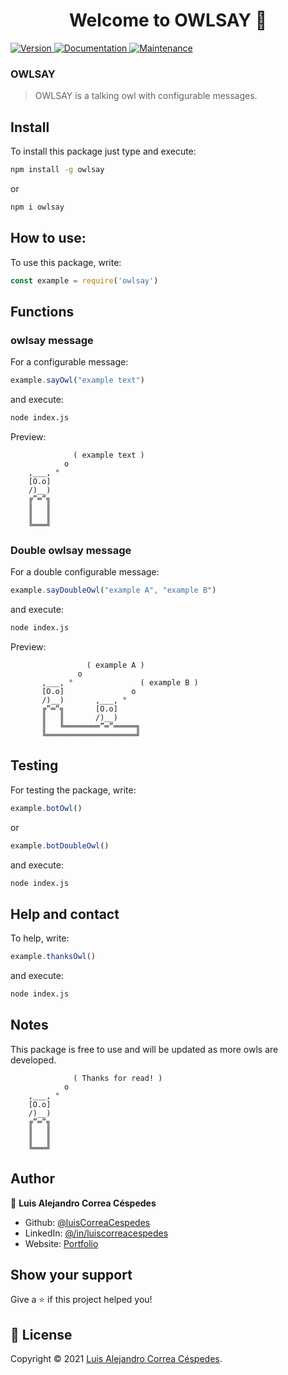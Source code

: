 <h1 align="center">Welcome to OWLSAY 👋</h1>
<p>
  <a href="https://www.npmjs.com/package/owlsay" target="_blank">
    <img alt="Version" src="https://img.shields.io/npm/v/owlsay.svg">
  </a>
  <a href="https://github.com/luisCorreaCespedes/owlsay#readme" target="_blank">
    <img alt="Documentation" src="https://img.shields.io/badge/documentation-yes-brightgreen.svg" />
  </a>
  <a href="https://github.com/luisCorreaCespedes/owlsay/graphs/commit-activity" target="_blank">
    <img alt="Maintenance" src="https://img.shields.io/badge/Maintained%3F-yes-green.svg" />
  </a>
</p>

### OWLSAY

> OWLSAY is a talking owl with configurable messages.

## Install

To install this package just type and execute:

```sh
npm install -g owlsay
```

or

```sh
npm i owlsay
```

## How to use:

To use this package, write:

```js
const example = require('owlsay')
```

## Functions

### owlsay message

For a configurable message:

```js
example.sayOwl("example text")
```

and execute:

```sh
node index.js
```


Preview:

```text
              ( example text )
            o                   
    ,___, °                     
    [O.o]                       
    /)__)                       
    ╔”═”╗                       
    ║   ║                       
    ║   ║                       
    ╚═══╝                       
```

### Double owlsay message

For a double configurable message:

```js
example.sayDoubleOwl("example A", "example B")
```

and execute:

```sh
node index.js
```

Preview:

```text
                 ( example A )
               o
       ,___, °               ( example B )
       [O.o]               o   
       /)__)       ,___, °     
       ╔”═”╗       [O.o]       
       ║   ║       /)__)       
       ║   ╚════════”═”═════╗  
       ╚════════════════════╝ 
```

## Testing

For testing the package, write:

```js
example.botOwl()
```

or

```js
example.botDoubleOwl()
```

and execute:

```sh
node index.js
```

## Help and contact

To help, write:

```js
example.thanksOwl()
```

and execute:

```sh
node index.js
```

## Notes

This package is free to use and will be updated as more owls are developed.

```text
              ( Thanks for read! )
            o                   
    ,___, °                     
    [O.o]                       
    /)__)                       
    ╔”═”╗                       
    ║   ║                       
    ║   ║                       
    ╚═══╝                       
```

## Author

👤 **Luis Alejandro Correa Céspedes**

* Github: [@luisCorreaCespedes](https://github.com/luisCorreaCespedes)
* LinkedIn: [@\/in\/luiscorreacespedes](https://linkedin.com/in/\/in\/luiscorreacespedes)
* Website: [Portfolio](https://luiscorrea.prismasoftware.cl)


## Show your support

Give a ⭐️ if this project helped you!

## 📝 License

Copyright © 2021 [Luis Alejandro Correa Céspedes](https://github.com/luisCorreaCespedes).<br />
